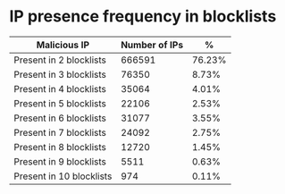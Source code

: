 # IP presence frequency in blocklists
| Malicious IP | Number of IPs | % |
|----|----|----|
| Present in 2 blocklists | 666591 | 76.23% |
| Present in 3 blocklists | 76350 | 8.73% |
| Present in 4 blocklists | 35064 | 4.01% |
| Present in 5 blocklists | 22106 | 2.53% |
| Present in 6 blocklists | 31077 | 3.55% |
| Present in 7 blocklists | 24092 | 2.75% |
| Present in 8 blocklists | 12720 | 1.45% |
| Present in 9 blocklists | 5511 | 0.63% |
| Present in 10 blocklists | 974 | 0.11% |
